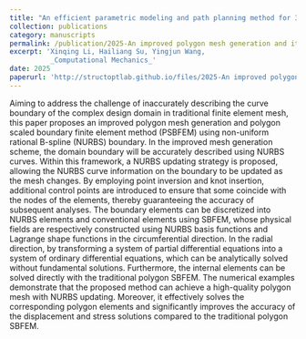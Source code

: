 ```yaml
---
title: "An efficient parametric modeling and path planning method for 3D printing of curved surface corrugated sandwich structures"
collection: publications
category: manuscripts
permalink: /publication/2025-An improved polygon mesh generation and its application in SBFEM
excerpt: 'Xinqing Li, Hailiang Su, Yingjun Wang,
          _Computational Mechanics_'
date: 2025
paperurl: 'http://structoptlab.github.io/files/2025-An improved polygon mesh generation and its application in SBFEM.pdf'
---
```

Aiming to address the challenge of inaccurately describing the curve boundary of the complex design domain in traditional finite element mesh, this paper proposes an improved polygon mesh generation and polygon scaled boundary finite element method (PSBFEM) using non-uniform rational B-spline (NURBS) boundary. In the improved mesh generation scheme, the domain boundary will be accurately described using NURBS curves. Within this framework, a NURBS updating strategy is proposed, allowing the NURBS curve information on the boundary to be updated as the mesh changes. By employing point inversion and knot insertion, additional control points are introduced to ensure that some coincide with the nodes of the elements, thereby guaranteeing the accuracy of subsequent analyses. The boundary elements can be discretized into NURBS elements and conventional elements using SBFEM, whose physical fields are respectively constructed using NURBS basis functions and Lagrange shape functions in the circumferential direction. In the radial direction, by transforming a system of partial differential equations into a system of ordinary differential equations, which can be analytically solved without fundamental solutions. Furthermore, the internal elements can be solved directly with the traditional polygon SBFEM. The numerical examples demonstrate that the proposed method can achieve a high-quality polygon mesh with NURBS updating. Moreover, it effectively solves the corresponding polygon elements and significantly improves the accuracy of the displacement and stress solutions compared to the traditional polygon SBFEM.
